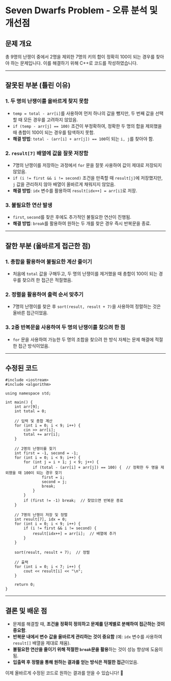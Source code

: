 # Seven Dwarfs Problem - 오류 분석 및 개선점

## 문제 개요

총 9명의 난쟁이 중에서 2명을 제외한 7명의 키의 합이 정확히 100이 되는 경우를 찾아야 하는 문제입니다. 이를 해결하기 위해 C++로 코드를 작성하였습니다.

---

## 잘못된 부분 (틀린 이유)

### 1. 두 명의 난쟁이를 올바르게 찾지 못함
- `temp = total - arr[i]`를 사용하여 먼저 하나의 값을 뺐지만, 두 번째 값을 선택할 때 모든 경우를 고려하지 않았음.
- `if (temp - arr[j] == 100)` 조건이 부정확하여, 정확한 두 명의 합을 제외했을 때 총합이 100이 되는 경우를 탐색하지 못함.
- **해결 방법**: `total - (arr[i] + arr[j]) == 100`이 되는 `i, j`를 찾아야 함.

### 2. `result[7]` 배열에 값을 잘못 저장함
- 7명의 난쟁이를 저장하는 과정에서 `for` 문을 잘못 사용하여 값이 제대로 저장되지 않았음.
- `if (i != first && i != second)` 조건을 만족할 때 `result[j]`에 저장했지만, `j` 값을 관리하지 않아 배열이 올바르게 채워지지 않았음.
- **해결 방법**: `idx` 변수를 활용하여 `result[idx++] = arr[i]`로 저장.

### 3. 불필요한 연산 발생
- `first`, `second`를 찾은 후에도 추가적인 불필요한 연산이 진행됨.
- **해결 방법**: `break`를 활용하여 원하는 두 개를 찾은 경우 즉시 반복문을 종료.

---

## 잘한 부분 (올바르게 접근한 점)

### 1. 총합을 활용하여 불필요한 계산 줄이기
- 처음에 `total` 값을 구해두고, 두 명의 난쟁이를 제거했을 때 총합이 100이 되는 경우를 찾으려 한 접근은 적절했음.

### 2. 정렬을 활용하여 출력 순서 맞추기
- 7명의 난쟁이를 찾은 후 `sort(result, result + 7)`을 사용하여 정렬하는 것은 올바른 접근이었음.

### 3. 2중 반복문을 사용하여 두 명의 난쟁이를 찾으려 한 점
- `for` 문을 사용하여 가능한 두 명의 조합을 찾으려 한 방식 자체는 문제 해결에 적절한 접근 방식이었음.

---

## 수정된 코드
```
#include <iostream>
#include <algorithm>

using namespace std;

int main() {
    int arr[9];
    int total = 0;

    // 입력 및 총합 계산
    for (int i = 0; i < 9; i++) {
        cin >> arr[i];
        total += arr[i];
    }

    // 2명의 난쟁이를 찾기
    int first = -1, second = -1;
    for (int i = 0; i < 9; i++) {
        for (int j = i + 1; j < 9; j++) {
            if (total - (arr[i] + arr[j]) == 100) {  // 정확한 두 명을 제외했을 때 100이 되는 경우 찾기
                first = i;
                second = j;
                break;
            }
        }
        if (first != -1) break;  // 찾았으면 반복문 종료
    }

    // 7명의 난쟁이 저장 및 정렬
    int result[7], idx = 0;
    for (int i = 0; i < 9; i++) {
        if (i != first && i != second) {
            result[idx++] = arr[i];  // 배열에 추가
        }
    }

    sort(result, result + 7);  // 정렬

    // 출력
    for (int i = 0; i < 7; i++) {
        cout << result[i] << "\n";
    }

    return 0;
}
```

---

## 결론 및 배운 점
- 문제를 해결할 때, **조건을 정확히 정의하고 문제를 단계별로 분해하여 접근하는 것이 중요함**.
- **반복문 내에서 변수 값을 올바르게 관리하는 것이 중요함** (예: `idx` 변수를 사용하여 `result[]` 배열을 제대로 채움).
- **불필요한 연산을 줄이기 위해 적절한 `break`문을 활용**하는 것이 성능 향상에 도움이 됨.
- **입출력 후 정렬을 통해 원하는 결과를 얻는 방식은 적절한 접근**이었음.

이제 올바르게 수정된 코드로 원하는 결과를 얻을 수 있습니다! 🚀

